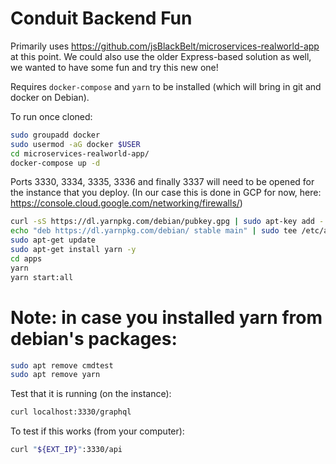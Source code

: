 # Conduit Backend Fun
Primarily uses https://github.com/jsBlackBelt/microservices-realworld-app at this point. 
We could also use the older Express-based solution as well, we wanted to have some fun and try this new one!


Requires `docker-compose` and `yarn` to be installed (which will bring in git and docker on Debian). 

To run once cloned: 

```bash
sudo groupadd docker
sudo usermod -aG docker $USER
cd microservices-realworld-app/
docker-compose up -d
```

Ports 3330, 3334, 3335, 3336 and finally 3337 will need to be opened for the instance that you deploy. (In our case this is done in GCP for now, here: https://console.cloud.google.com/networking/firewalls/)

```bash
curl -sS https://dl.yarnpkg.com/debian/pubkey.gpg | sudo apt-key add -
echo "deb https://dl.yarnpkg.com/debian/ stable main" | sudo tee /etc/apt/sources.list.d/yarn.list
sudo apt-get update
sudo apt-get install yarn -y
cd apps
yarn
yarn start:all
```

# Note: in case you installed yarn from debian's packages: 

```bash
sudo apt remove cmdtest
sudo apt remove yarn
```

Test that it is running (on the instance):

```bash
curl localhost:3330/graphql
```

To test if this works (from your computer):

```bash
curl "${EXT_IP}":3330/api
```

